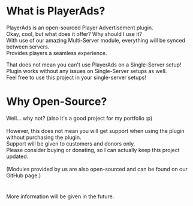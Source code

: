 # What is PlayerAds?
PlayerAds is an open-sourced Player Advertisement plugin.<br>
Okay, cool, but what does it offer? Why should I use it?<br>
With use of our amazing Multi-Server module, everything will be synced between servers.<br>
Provides players a seamless experience.<br>

That does not mean you can't use PlayerAds on a Single-Server setup!<br>
Plugin works without any issues on Single-Server setups as well.<br>
Feel free to use this project in your single-server setups!

# Why Open-Source?
Well... why not? (also it's a good project for my portfolio :p)<br><br>
However, this does not mean you will get support when using the plugin without purchasing the plugin.<br>
Support will be given to customers and donors only.<br>
Please consider buying or donating, so I can actually keep this project updated.<br><br>
(Modules provided by us are also open-sourced and can be found on our GitHub page.)<br>

#

More information will be given in the future.